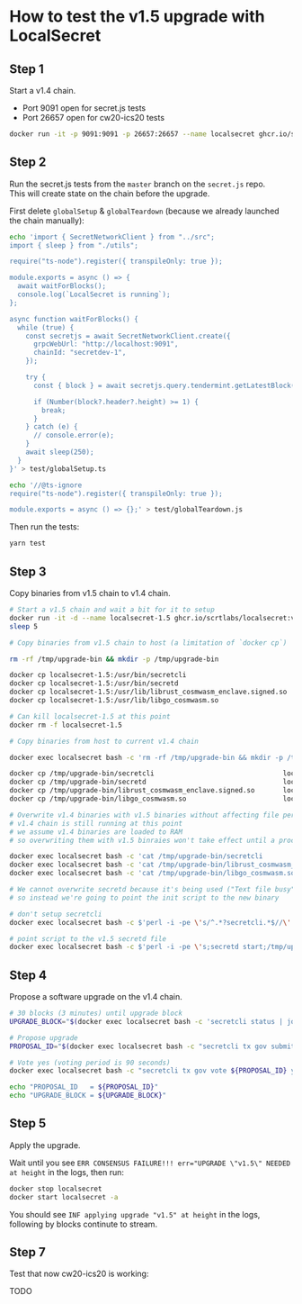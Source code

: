 # How to test the v1.5 upgrade with LocalSecret

## Step 1

Start a v1.4 chain.

- Port 9091 open for secret.js tests
- Port 26657 open for cw20-ics20 tests

```bash
docker run -it -p 9091:9091 -p 26657:26657 --name localsecret ghcr.io/scrtlabs/localsecret:v1.4.0
```

## Step 2

Run the secret.js tests from the `master` branch on the `secret.js` repo.  
This will create state on the chain before the upgrade.

First delete `globalSetup` & `globalTeardown` (because we already launched the chain manually):

```bash
echo 'import { SecretNetworkClient } from "../src";
import { sleep } from "./utils";

require("ts-node").register({ transpileOnly: true });

module.exports = async () => {
  await waitForBlocks();
  console.log(`LocalSecret is running`);
};

async function waitForBlocks() {
  while (true) {
    const secretjs = await SecretNetworkClient.create({
      grpcWebUrl: "http://localhost:9091",
      chainId: "secretdev-1",
    });

    try {
      const { block } = await secretjs.query.tendermint.getLatestBlock({});

      if (Number(block?.header?.height) >= 1) {
        break;
      }
    } catch (e) {
      // console.error(e);
    }
    await sleep(250);
  }
}' > test/globalSetup.ts
```

```bash
echo '//@ts-ignore
require("ts-node").register({ transpileOnly: true });

module.exports = async () => {};' > test/globalTeardown.js
```

Then run the tests:

```bash
yarn test
```

## Step 3

Copy binaries from v1.5 chain to v1.4 chain.

```bash
# Start a v1.5 chain and wait a bit for it to setup
docker run -it -d --name localsecret-1.5 ghcr.io/scrtlabs/localsecret:v1.5.0-beta.4
sleep 5

# Copy binaries from v1.5 chain to host (a limitation of `docker cp`)

rm -rf /tmp/upgrade-bin && mkdir -p /tmp/upgrade-bin

docker cp localsecret-1.5:/usr/bin/secretcli                                /tmp/upgrade-bin
docker cp localsecret-1.5:/usr/bin/secretd                                  /tmp/upgrade-bin
docker cp localsecret-1.5:/usr/lib/librust_cosmwasm_enclave.signed.so       /tmp/upgrade-bin
docker cp localsecret-1.5:/usr/lib/libgo_cosmwasm.so                        /tmp/upgrade-bin

# Can kill localsecret-1.5 at this point
docker rm -f localsecret-1.5

# Copy binaries from host to current v1.4 chain

docker exec localsecret bash -c 'rm -rf /tmp/upgrade-bin && mkdir -p /tmp/upgrade-bin'

docker cp /tmp/upgrade-bin/secretcli                                localsecret:/tmp/upgrade-bin
docker cp /tmp/upgrade-bin/secretd                                  localsecret:/tmp/upgrade-bin
docker cp /tmp/upgrade-bin/librust_cosmwasm_enclave.signed.so       localsecret:/tmp/upgrade-bin
docker cp /tmp/upgrade-bin/libgo_cosmwasm.so                        localsecret:/tmp/upgrade-bin

# Overwrite v1.4 binaries with v1.5 binaries without affecting file permissions
# v1.4 chain is still running at this point
# we assume v1.4 binaries are loaded to RAM
# so overwriting them with v1.5 binraies won't take effect until a process restart

docker exec localsecret bash -c 'cat /tmp/upgrade-bin/secretcli                                > /usr/bin/secretcli'
docker exec localsecret bash -c 'cat /tmp/upgrade-bin/librust_cosmwasm_enclave.signed.so       > /usr/lib/librust_cosmwasm_enclave.signed.so'
docker exec localsecret bash -c 'cat /tmp/upgrade-bin/libgo_cosmwasm.so                        > /usr/lib/libgo_cosmwasm.so'

# We cannot overwrite secretd because it's being used ("Text file busy")
# so instead we're going to point the init script to the new binary

# don't setup secretcli
docker exec localsecret bash -c $'perl -i -pe \'s/^.*?secretcli.*$//\' bootstrap_init.sh'

# point script to the v1.5 secretd file
docker exec localsecret bash -c $'perl -i -pe \'s;secretd start;/tmp/upgrade-bin/secretd start;\' bootstrap_init.sh'
```

## Step 4

Propose a software upgrade on the v1.4 chain.

```bash
# 30 blocks (3 minutes) until upgrade block
UPGRADE_BLOCK="$(docker exec localsecret bash -c 'secretcli status | jq "(.SyncInfo.latest_block_height | tonumber) + 30"')"

# Propose upgrade
PROPOSAL_ID="$(docker exec localsecret bash -c "secretcli tx gov submit-proposal software-upgrade v1.5 --upgrade-height $UPGRADE_BLOCK --title blabla --description yolo --deposit 100000000uscrt --from a -y -b block | jq '.logs[0].events[] | select(.type == \"submit_proposal\") | .attributes[] | select(.key == \"proposal_id\") | .value | tonumber'")"

# Vote yes (voting period is 90 seconds)
docker exec localsecret bash -c "secretcli tx gov vote ${PROPOSAL_ID} yes --from a -y -b block"

echo "PROPOSAL_ID   = ${PROPOSAL_ID}"
echo "UPGRADE_BLOCK = ${UPGRADE_BLOCK}"
```

## Step 5

Apply the upgrade.

Wait until you see `ERR CONSENSUS FAILURE!!! err="UPGRADE \"v1.5\" NEEDED at height` in the logs, then run:

```bash
docker stop localsecret
docker start localsecret -a
```

You should see `INF applying upgrade "v1.5" at height` in the logs, following by blocks continute to stream.

## Step 7

Test that now cw20-ics20 is working:

TODO
